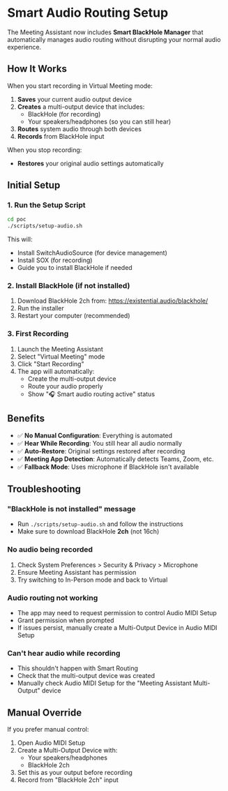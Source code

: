 # Smart Audio Routing Setup

The Meeting Assistant now includes **Smart BlackHole Manager** that automatically manages audio routing without disrupting your normal audio experience.

## How It Works

When you start recording in Virtual Meeting mode:
1. **Saves** your current audio output device
2. **Creates** a multi-output device that includes:
   - BlackHole (for recording)
   - Your speakers/headphones (so you can still hear)
3. **Routes** system audio through both devices
4. **Records** from BlackHole input

When you stop recording:
- **Restores** your original audio settings automatically

## Initial Setup

### 1. Run the Setup Script
```bash
cd poc
./scripts/setup-audio.sh
```

This will:
- Install SwitchAudioSource (for device management)
- Install SOX (for recording)
- Guide you to install BlackHole if needed

### 2. Install BlackHole (if not installed)
1. Download BlackHole 2ch from: https://existential.audio/blackhole/
2. Run the installer
3. Restart your computer (recommended)

### 3. First Recording
1. Launch the Meeting Assistant
2. Select "Virtual Meeting" mode
3. Click "Start Recording"
4. The app will automatically:
   - Create the multi-output device
   - Route your audio properly
   - Show "🎧 Smart audio routing active" status

## Benefits

- ✅ **No Manual Configuration**: Everything is automated
- ✅ **Hear While Recording**: You still hear all audio normally
- ✅ **Auto-Restore**: Original settings restored after recording
- ✅ **Meeting App Detection**: Automatically detects Teams, Zoom, etc.
- ✅ **Fallback Mode**: Uses microphone if BlackHole isn't available

## Troubleshooting

### "BlackHole is not installed" message
- Run `./scripts/setup-audio.sh` and follow the instructions
- Make sure to download BlackHole **2ch** (not 16ch)

### No audio being recorded
1. Check System Preferences > Security & Privacy > Microphone
2. Ensure Meeting Assistant has permission
3. Try switching to In-Person mode and back to Virtual

### Audio routing not working
- The app may need to request permission to control Audio MIDI Setup
- Grant permission when prompted
- If issues persist, manually create a Multi-Output Device in Audio MIDI Setup

### Can't hear audio while recording
- This shouldn't happen with Smart Routing
- Check that the multi-output device was created
- Manually check Audio MIDI Setup for the "Meeting Assistant Multi-Output" device

## Manual Override

If you prefer manual control:
1. Open Audio MIDI Setup
2. Create a Multi-Output Device with:
   - Your speakers/headphones
   - BlackHole 2ch
3. Set this as your output before recording
4. Record from "BlackHole 2ch" input
